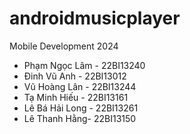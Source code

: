 # androidmusicplayer
Mobile Development 2024
* Phạm Ngọc Lâm - 22BI13240
* Đinh Vũ Anh - 22BI13012
* Vũ Hoàng Lân - 22BI13244
* Tạ Minh Hiếu - 22BI13161
* Lê Bá Hải Long - 22BI13261
* Lê Thanh Hằng- 22BI13150